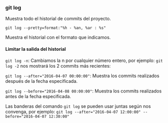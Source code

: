 ### git log
Muestra todo el historial de commits del proyecto.

`git log --pretty=format:"%h - %an, %ar : %s"`

Muestra el historial con el formato que indicamos.

#### Limitar la salida del historial
`git log -n`: Cambiamos la n por cualquier número entero, por ejemplo: `git log -2` nos mostrará los 2 commits más recientes:

`git log --after="2016-04-07 00:00:00"`: Muestra los commits realizados después de la fecha especificada.

`git log --before="2016-04-08 00:00:00"`: Muestra los commits realizados antes de la fecha especificada.

Las banderas del comando `git log` se pueden usar juntas según nos convenga, por ejemplo: `git log --after="2016-04-07 12:00:00" --before="2016-04-07 12:30:00"`